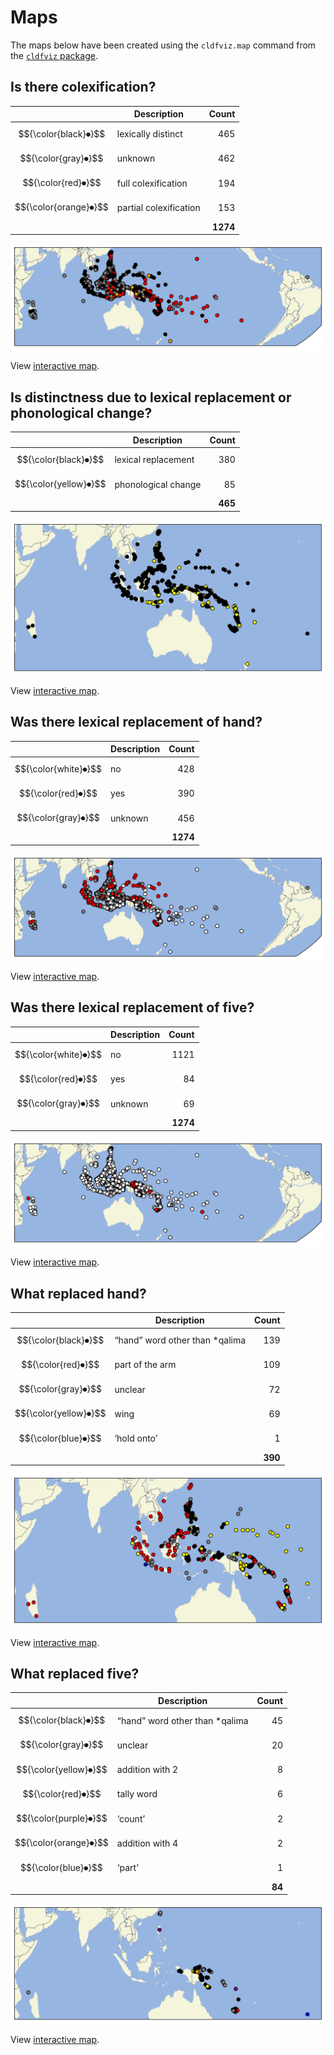 # Maps

The maps below have been created using the `cldfviz.map` command from the [`cldfviz` package](https://pypi.org/project/cldfviz/).


## Is there colexification?

&nbsp; | Description | Count
--- | --- | ---:
$${\color{black}⏺}$$ | lexically distinct | 465
$${\color{gray}⏺}$$ | unknown | 462
$${\color{red}⏺}$$ | full colexification | 194
$${\color{orange}⏺}$$ | partial colexification | 153
&nbsp; | &nbsp; | **1274**

![colex](colex.svg)

View [interactive map](https://cldf-datasets.github.io/barlowhandandfive/maps/colex.html).

## Is distinctness due to lexical replacement or phonological change?

&nbsp; | Description | Count
--- | --- | ---:
$${\color{black}⏺}$$ | lexical replacement | 380
$${\color{yellow}⏺}$$ | phonological change | 85
&nbsp; | &nbsp; | **465**

![dist](dist.svg)

View [interactive map](https://cldf-datasets.github.io/barlowhandandfive/maps/dist.html).

## Was there lexical replacement of hand?

&nbsp; | Description | Count
--- | --- | ---:
$${\color{white}⏺}$$ | no | 428
$${\color{red}⏺}$$ | yes | 390
$${\color{gray}⏺}$$ | unknown | 456
&nbsp; | &nbsp; | **1274**

![repl_hand](repl_hand.svg)

View [interactive map](https://cldf-datasets.github.io/barlowhandandfive/maps/repl_hand.html).

## Was there lexical replacement of five?

&nbsp; | Description | Count
--- | --- | ---:
$${\color{white}⏺}$$ | no | 1121
$${\color{red}⏺}$$ | yes | 84
$${\color{gray}⏺}$$ | unknown | 69
&nbsp; | &nbsp; | **1274**

![repl_five](repl_five.svg)

View [interactive map](https://cldf-datasets.github.io/barlowhandandfive/maps/repl_five.html).

## What replaced hand?

&nbsp; | Description | Count
--- | --- | ---:
$${\color{black}⏺}$$ | “hand” word other than *qalima | 139
$${\color{red}⏺}$$ | part of the arm | 109
$${\color{gray}⏺}$$ | unclear | 72
$${\color{yellow}⏺}$$ | wing | 69
$${\color{blue}⏺}$$ | ‘hold onto’ | 1
&nbsp; | &nbsp; | **390**

![hand_replacement](hand_replacement.svg)

View [interactive map](https://cldf-datasets.github.io/barlowhandandfive/maps/hand_replacement.html).

## What replaced five?

&nbsp; | Description | Count
--- | --- | ---:
$${\color{black}⏺}$$ | “hand” word other than *qalima | 45
$${\color{gray}⏺}$$ | unclear | 20
$${\color{yellow}⏺}$$ | addition with 2 | 8
$${\color{red}⏺}$$ | tally word | 6
$${\color{purple}⏺}$$ | ‘count’ | 2
$${\color{orange}⏺}$$ | addition with 4 | 2
$${\color{blue}⏺}$$ | ‘part’ | 1
&nbsp; | &nbsp; | **84**

![five_replacement](five_replacement.svg)

View [interactive map](https://cldf-datasets.github.io/barlowhandandfive/maps/five_replacement.html).
